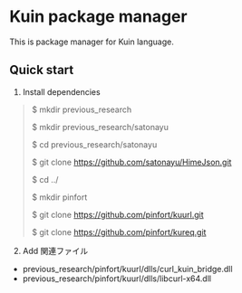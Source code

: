 # Kuin package manager

This is package manager for Kuin language.

## Quick start

1. Install dependencies

> $ mkdir previous_research
>
> $ mkdir previous_research/satonayu
>
> $ cd previous_research/satonayu
>
> $ git clone https://github.com/satonayu/HimeJson.git
>
> $ cd ../
>
> $ mkdir pinfort
>
> $ git clone https://github.com/pinfort/kuurl.git
>
> $ git clone https://github.com/pinfort/kureq.git

2. Add 関連ファイル

- previous_research/pinfort/kuurl/dlls/curl_kuin_bridge.dll
- previous_research/pinfort/kuurl/dlls/libcurl-x64.dll
